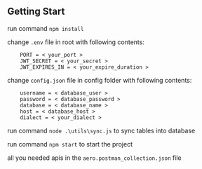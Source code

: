 ## Getting Start

run command `npm install`

change `.env` file in root with following contents:

```shell
    PORT = < your_port >
    JWT_SECRET = < your_secret >
    JWT_EXPIRES_IN = < your_expire_duration >
```

change `config.json` file in config folder with following contents:

```shell
    username = < database_user >
    password = < database_password >
    database = < database_name >
    host = < database_host >
    dialect = < your_dialect >
```

run command `node .\utils\sync.js` to sync tables into database

run command `npm start` to start the project

all you needed apis in the `aero.postman_collection.json` file
